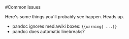 #Common Issues

Here's some things you'll probably see happen. Heads up. 

* pandoc ignores mediawiki boxes: `{{warning| ...}}`
* pandoc does automatic linebreaks?
 
